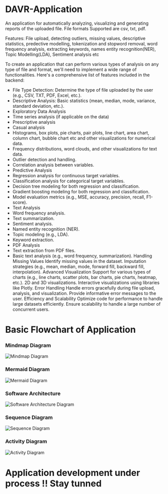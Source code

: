 # DAVR-Application
An application for automatically analyzing, visualizing and generating reports of the uploaded file. File formats Supported are csv, txt, pdf. 

Features: File upload, detecting outliers, missing values, descriptive statistics, predective modelling, tokenization and stopword removal, word frequency analysis, extracting keywords, names entity recognition(NER), Topic Modelling(LDA), Sentiment analysis etc  

To create an application that can  perform various types of analysis on any type of file and format, we'll need to implement a wide range of functionalities. Here's a comprehensive list of features included in the backend:

- File Type Detection: Determine the type of file uploaded by the user (e.g., CSV, TXT, PDF, Excel, etc.).
- Descriptive Analysis: Basic statistics (mean, median, mode, variance, standard deviation, etc.).
- Exploratory Data Analysis  
- Time series analysis (if applicable  on the data)
- Prescriptive analysis
- Casual analysis
- Histograms, box plots, pie charts, pair plots, line chart, area chart, column chart, bubble chart etc and other visualizations for numerical data.
- Frequency distributions, word clouds, and other visualizations for text data.
- Outlier detection and handling.
- Correlation analysis between variables.
- Predictive Analysis
- Regression analysis for continuous target variables.
- Classification analysis for categorical target variables.
- Decision tree modeling for both regression and classification.
- Gradient boosting modeling for both regression and classification.
- Model evaluation metrics (e.g., MSE, accuracy, precision, recall, F1-score).
- Text Analysis
- Word frequency analysis.
- Text summarization.
- Sentiment analysis.
- Named entity recognition (NER).
- Topic modeling (e.g., LDA).
- Keyword extraction.
- PDF Analysis
- Text extraction from PDF files.
- Basic text analysis (e.g., word frequency, summarization).
Handling Missing Values
Identify missing values in the dataset.
Imputation strategies (e.g., mean, median, mode, forward fill, backward fill, interpolation).
Advanced Visualization
Support for various types of charts (e.g., line charts, scatter plots, bar charts, pie charts, heatmap, etc.).
2D and 3D visualizations.
Interactive visualizations using libraries like Plotly.
Error Handling
Handle errors gracefully during file upload, analysis, and visualization.
Provide informative error messages to the user.
Efficiency and Scalability
Optimize code for performance to handle large datasets efficiently.
Ensure scalability to handle a large number of concurrent users.

# Basic Flowchart of Application 

### Mindmap Diagram
![Mindmap Diagram](https://github.com/roshni-1/DAVR-Application/blob/main/mindmap.png "Mindmap Diagram")

### Mermaid Diagram 
![Mermaid Diagram](https://github.com/roshni-1/DAVR-Application/blob/main/mermaid%20diagram.png "Mermaid Diagram")

### Software Architecture 
![Software Architecture Diagram](https://github.com/roshni-1/DAVR-Application/blob/main/software%20architecture.png "Software Architecture Diagram")

### Sequence Diagram
![Sequence Diagram](https://github.com/roshni-1/DAVR-Application/blob/main/sequence%20diagram.png "Sequence Diagram")

### Activity Diagram
![Activity Diagram](https://github.com/roshni-1/DAVR-Application/blob/main/activity%20diagram.png "Activity Diagram")

# Application development under process !! Stay tunned
